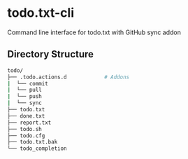 # todo.txt-cli
Command line interface for todo.txt with GitHub sync addon

## Directory Structure

```bash
todo/
├── .todo.actions.d            # Addons
|  └── commit
|  └── pull
|  └── push
|  └── sync
├── todo.txt
├── done.txt
├── report.txt
├── todo.sh
├── todo.cfg
├── todo.txt.bak
└── todo_completion
```
